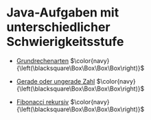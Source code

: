 # Java-Aufgaben mit unterschiedlicher Schwierigkeitsstufe

- [Grundrechenarten](https://github.com/ShantGananian/JavaProgrammierung/tree/master/sehr%20leicht/Mathematische%20Aufgaben/Grundrechenarten) $\color{navy}{\left(\blacksquare\Box\Box\Box\Box\right)}$

- [Gerade oder ungerade Zahl](https://github.com/ShantGananian/JavaProgrammierung/tree/master/sehr%20leicht/Mathematische%20Aufgaben/GeradeOderUngeradeZahl) $\color{navy}{\left(\blacksquare\Box\Box\Box\Box\right)}$

- [Fibonacci rekursiv](https://github.com/ShantGananian/JavaProgrammierung/tree/master/sehr%20leicht/Rekursion/FibonacciRekursiv) $\color{navy}{\left(\blacksquare\Box\Box\Box\Box\right)}$
